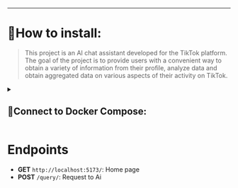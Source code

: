 <hr>

<h1>📍How to install: </h1>

> This project is an AI chat assistant developed for the TikTok platform.
> The goal of the project is to provide users with a convenient way to
> obtain a variety of information from their profile, analyze data and
> obtain aggregated data on various aspects of their activity on TikTok.


<!-- DOCKER -->
<details><summary><h2>🐳Connect to Docker Compose:</h2></summary><br/>

<h3>Visit the [API keys](https://platform.openai.com/api-keys) to get your key.</h3>

<h3>Insert this command into cmd/terminal (in .env file set correct values):</h3>

```
cd backend/
echo "Creating .env file..."
cat <<EOL > .env
# Get API KEY https://platform.openai.com/api-keys
OPENAI_API_KEY = "sk-..."

# TOKEN TO MAKE REQUESTS TO DataBase
TOKEN = "eyJhbGciO..."
EOL
cd ..
```

<h3>UP Docker-compose:</h3>

```
docker-compose -f docker/docker-compose.yml up --build
```

<h3>Login to the container console:</h3>

```
docker exec -it django-container bash
```

</details>
<!-- END DOCKER -->

# Endpoints


- **GET** `http://localhost:5173/`: Home page
- **POST** `/query/`: Request to Ai
